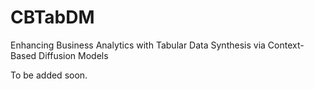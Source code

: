# CBTabDM
Enhancing Business Analytics with Tabular Data Synthesis via Context-Based Diffusion Models

To be added soon.
